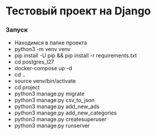 # Тестовый проект на Django

### Запуск

- Находимся в папке проекта
- python3 -m venv venv
- pip install -U pip && pip install -r requirements.txt
- cd postgres_l27
- docker-compose up -d
- cd ..
- source venv/bin/activate
- cd project
- python3 manage.py migrate
- python3 manage.py csv_to_json
- python3 manage.py add_new_ads
- python3 manage.py add_new_categories
- python3 manage.py createsuperuser
- python3 manage.py runserver
